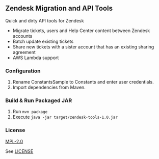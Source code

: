 ## Zendesk Migration and API Tools

Quick and dirty API tools for Zendesk

+ Migrate tickets, users and Help Center content between Zendesk accounts
+ Batch update existing tickets
+ Share new tickets with a sister account that has an existing sharing agreement
+ AWS Lambda support

### Configuration

1. Rename ConstantsSample to Constants and enter user credentials.
2. Import dependencies from Maven.

### Build & Run Packaged JAR

1. Run `mvn package`
2. Execute `java -jar target/zendesk-tools-1.0.jar`

### License

[MPL-2.0](https://www.mozilla.org/en-US/MPL/2.0/)

See [LICENSE](LICENSE)